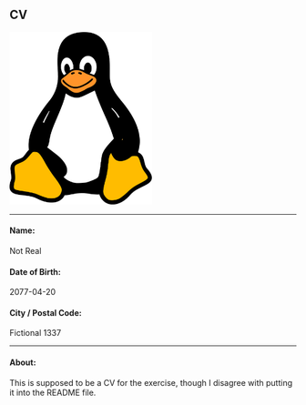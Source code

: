 ## CV
<img src="tux.png" alt="Tux, the Linux penguin" width=250px>

----  
#### Name:
Not Real  
#### Date of Birth:
2077-04-20  
#### City / Postal Code: 
Fictional 1337

----  

#### About:
This is supposed to be a CV for the exercise, though I disagree with putting it into the README file.
